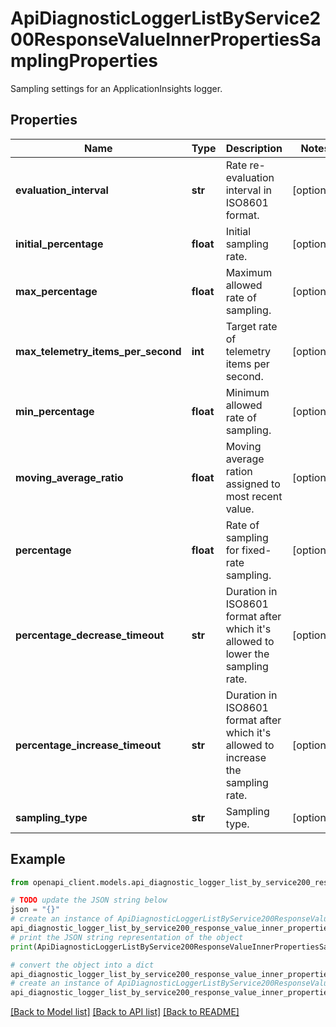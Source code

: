 # ApiDiagnosticLoggerListByService200ResponseValueInnerPropertiesSamplingProperties

Sampling settings for an ApplicationInsights logger.

## Properties

Name | Type | Description | Notes
------------ | ------------- | ------------- | -------------
**evaluation_interval** | **str** | Rate re-evaluation interval in ISO8601 format. | [optional] 
**initial_percentage** | **float** | Initial sampling rate. | [optional] 
**max_percentage** | **float** | Maximum allowed rate of sampling. | [optional] 
**max_telemetry_items_per_second** | **int** | Target rate of telemetry items per second. | [optional] 
**min_percentage** | **float** | Minimum allowed rate of sampling. | [optional] 
**moving_average_ratio** | **float** | Moving average ration assigned to most recent value. | [optional] 
**percentage** | **float** | Rate of sampling for fixed-rate sampling. | [optional] 
**percentage_decrease_timeout** | **str** | Duration in ISO8601 format after which it&#39;s allowed to lower the sampling rate. | [optional] 
**percentage_increase_timeout** | **str** | Duration in ISO8601 format after which it&#39;s allowed to increase the sampling rate. | [optional] 
**sampling_type** | **str** | Sampling type. | [optional] 

## Example

```python
from openapi_client.models.api_diagnostic_logger_list_by_service200_response_value_inner_properties_sampling_properties import ApiDiagnosticLoggerListByService200ResponseValueInnerPropertiesSamplingProperties

# TODO update the JSON string below
json = "{}"
# create an instance of ApiDiagnosticLoggerListByService200ResponseValueInnerPropertiesSamplingProperties from a JSON string
api_diagnostic_logger_list_by_service200_response_value_inner_properties_sampling_properties_instance = ApiDiagnosticLoggerListByService200ResponseValueInnerPropertiesSamplingProperties.from_json(json)
# print the JSON string representation of the object
print(ApiDiagnosticLoggerListByService200ResponseValueInnerPropertiesSamplingProperties.to_json())

# convert the object into a dict
api_diagnostic_logger_list_by_service200_response_value_inner_properties_sampling_properties_dict = api_diagnostic_logger_list_by_service200_response_value_inner_properties_sampling_properties_instance.to_dict()
# create an instance of ApiDiagnosticLoggerListByService200ResponseValueInnerPropertiesSamplingProperties from a dict
api_diagnostic_logger_list_by_service200_response_value_inner_properties_sampling_properties_from_dict = ApiDiagnosticLoggerListByService200ResponseValueInnerPropertiesSamplingProperties.from_dict(api_diagnostic_logger_list_by_service200_response_value_inner_properties_sampling_properties_dict)
```
[[Back to Model list]](../README.md#documentation-for-models) [[Back to API list]](../README.md#documentation-for-api-endpoints) [[Back to README]](../README.md)


